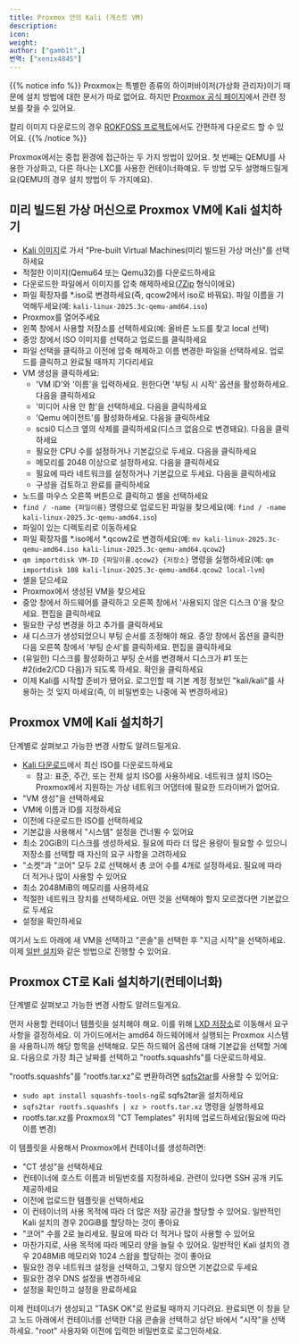 ```yaml
---
title: Proxmox 안의 Kali (게스트 VM)
description:
icon:
weight:
author: ["gamb1t",]
번역: ["xenix4845"]
---
```


{{% notice info %}}
Proxmox는 특별한 종류의 하이퍼바이저(가상화 관리자)이기 때문에 설치 방법에 대한 문서가 따로 없어요. 하지만 [Proxmox 공식 페이지](https://www.proxmox.com/en/proxmox-ve/get-started)에서 관련 정보를 찾을 수 있어요.

칼리 이미지 다운로드의 경우 [ROKFOSS 프로젝트](https://http.krfoss.org/)에서도 간편하게 다운로드 할 수 있어요. 
{{% /notice %}}

Proxmox에서는 중첩 환경에 접근하는 두 가지 방법이 있어요. 첫 번째는 QEMU를 사용한 가상화고, 다른 하나는 LXC를 사용한 컨테이너화예요. 두 방법 모두 설명해드릴게요(QEMU의 경우 설치 방법이 두 가지예요).

## 미리 빌드된 가상 머신으로 Proxmox VM에 Kali 설치하기

- [Kali 이미지](/get-kali/#kali-installer-images)로 가서 "Pre-built Virtual Machines(미리 빌드된 가상 머신)"를 선택하세요
- 적절한 이미지(Qemu64 또는 Qemu32)를 다운로드하세요
- 다운로드한 파일에서 이미지를 압축 해제하세요([7Zip](https://www.7-zip.org/) 형식이에요)
- 파일 확장자를 *.iso로 변경하세요(즉, qcow2에서 iso로 바꿔요). 파일 이름을 기억해두세요(예: ```kali-linux-2025.3c-qemu-amd64.iso```)
- Proxmox를 열어주세요
- 왼쪽 창에서 사용할 저장소를 선택하세요(예: 올바른 노드를 찾고 local 선택)
- 중앙 창에서 ISO 이미지를 선택하고 업로드를 클릭하세요
- 파일 선택을 클릭하고 이전에 압축 해제하고 이름 변경한 파일을 선택하세요. 업로드를 클릭하고 완료될 때까지 기다리세요
- VM 생성을 클릭하세요:
  - 'VM ID'와 '이름'을 입력하세요. 원한다면 '부팅 시 시작' 옵션을 활성화하세요. 다음을 클릭하세요
  - '미디어 사용 안 함'을 선택하세요. 다음을 클릭하세요
  - 'Qemu 에이전트'를 활성화하세요. 다음을 클릭하세요
  - scsi0 디스크 옆의 삭제를 클릭하세요(디스크 없음으로 변경돼요). 다음을 클릭하세요
  - 필요한 CPU 수를 설정하거나 기본값으로 두세요. 다음을 클릭하세요
  - 메모리를 2048 이상으로 설정하세요. 다음을 클릭하세요
  - 필요에 따라 네트워크를 설정하거나 기본값으로 두세요. 다음을 클릭하세요
  - 구성을 검토하고 완료를 클릭하세요
- 노드를 마우스 오른쪽 버튼으로 클릭하고 셸을 선택하세요
- ```find / -name {파일이름}``` 명령으로 업로드된 파일을 찾으세요(예: ```find / -name kali-linux-2025.3c-qemu-amd64.iso```)
- 파일이 있는 디렉토리로 이동하세요
- 파일 확장자를 *.iso에서 *.qcow2로 변경하세요(예: ```mv kali-linux-2025.3c-qemu-amd64.iso kali-linux-2025.3c-qemu-amd64.qcow2```)
- ```qm importdisk VM-ID {파일이름.qcow2} {저장소}``` 명령을 실행하세요(예: ```qm importdisk 108 kali-linux-2025.3c-qemu-amd64.qcow2 local-lvm```)
- 셸을 닫으세요
- Proxmox에서 생성된 VM을 찾으세요
- 중앙 창에서 하드웨어를 클릭하고 오른쪽 창에서 '사용되지 않은 디스크 0'을 찾으세요. 편집을 클릭하세요
- 필요한 구성 변경을 하고 추가를 클릭하세요
- 새 디스크가 생성되었으니 부팅 순서를 조정해야 해요. 중앙 창에서 옵션을 클릭한 다음 오른쪽 창에서 '부팅 순서'를 클릭하세요. 편집을 클릭하세요
- (유일한) 디스크를 활성화하고 부팅 순서를 변경해서 디스크가 #1 또는 #2(ide2/CD 다음)가 되도록 하세요. 확인을 클릭하세요
- 이제 Kali를 시작할 준비가 됐어요. 로그인할 때 기본 계정 정보인 "kali/kali"를 사용하는 것 잊지 마세요(즉, 이 비밀번호는 나중에 꼭 변경하세요)

## Proxmox VM에 Kali 설치하기

단계별로 살펴보고 가능한 변경 사항도 알려드릴게요.

- [Kali 다운로드](/get-kali/#kali-installer-images)에서 최신 ISO를 다운로드하세요
  - 참고: 표준, 주간, 또는 전체 설치 ISO를 사용하세요. 네트워크 설치 ISO는 Proxmox에서 지원하는 가상 네트워크 어댑터에 필요한 드라이버가 없어요.
- "VM 생성"을 선택하세요
- VM에 이름과 ID를 지정하세요
- 이전에 다운로드한 ISO를 선택하세요
- 기본값을 사용해서 "시스템" 설정을 건너뛸 수 있어요
- 최소 20GiB의 디스크를 생성하세요. 필요에 따라 더 많은 용량이 필요할 수 있으니 저장소를 선택할 때 자신의 요구 사항을 고려하세요
- "소켓"과 "코어" 모두 2로 선택해서 총 코어 수를 4개로 설정하세요. 필요에 따라 더 적거나 많이 사용할 수 있어요
- 최소 2048MiB의 메모리를 사용하세요
- 적절한 네트워크 장치를 선택하세요. 어떤 것을 선택해야 할지 모르겠다면 기본값으로 두세요
- 설정을 확인하세요

여기서 노드 아래에 새 VM을 선택하고 "콘솔"을 선택한 후 "지금 시작"을 선택하세요. 이제 [일반 설치](/docs/installation/hard-disk-install/)와 같은 방법으로 진행할 수 있어요.

## Proxmox CT로 Kali 설치하기(컨테이너화)

단계별로 살펴보고 가능한 변경 사항도 알려드릴게요.

먼저 사용할 컨테이너 템플릿을 설치해야 해요. 이를 위해 [LXD 저장소](https://images.lxd.canonical.com/images/kali/current/)로 이동해서 요구 사항을 결정하세요. 이 가이드에서는 amd64 하드웨어에서 실행되는 Proxmox 시스템을 사용하니까 해당 항목을 선택해요. 모든 하드웨어 옵션에 대해 기본값을 선택할 거예요. 다음으로 가장 최근 날짜를 선택하고 "rootfs.squashfs"를 다운로드하세요.

"rootfs.squashfs"를 "rootfs.tar.xz"로 변환하려면 [sqfs2tar](https://manpages.ubuntu.com/manpages/focal/man1/sqfs2tar.1.html)를 사용할 수 있어요:
- `sudo apt install squashfs-tools-ng`로 sqfs2tar을 설치하세요
- `sqfs2tar rootfs.squashfs | xz > rootfs.tar.xz` 명령을 실행하세요
- rootfs.tar.xz를 Proxmox의 "CT Templates" 위치에 업로드하세요(필요에 따라 이름 변경)

이 템플릿을 사용해서 Proxmox에서 컨테이너를 생성하려면:

- "CT 생성"을 선택하세요
- 컨테이너에 호스트 이름과 비밀번호를 지정하세요. 관련이 있다면 SSH 공개 키도 제공하세요
- 이전에 업로드한 템플릿을 선택하세요
- 이 컨테이너의 사용 목적에 따라 더 많은 저장 공간을 할당할 수 있어요. 일반적인 Kali 설치의 경우 20GiB를 할당하는 것이 좋아요
- "코어" 수를 2로 늘리세요. 필요에 따라 더 적거나 많이 사용할 수 있어요
- 마찬가지로, 사용 목적에 따라 메모리 양을 늘릴 수 있어요. 일반적인 Kali 설치의 경우 2048MiB 메모리와 1024 스왑을 할당하는 것이 좋아요
- 필요한 경우 네트워크 설정을 선택하고, 그렇지 않으면 기본값으로 두세요
- 필요한 경우 DNS 설정을 변경하세요
- 설정을 확인하고 설정을 완료하세요

이제 컨테이너가 생성되고 "TASK OK"로 완료될 때까지 기다려요. 완료되면 이 창을 닫고 노드 아래에서 컨테이너를 선택한 다음 콘솔을 선택하고 상단 바에서 "시작"을 선택하세요. "root" 사용자와 이전에 입력한 비밀번호로 로그인하세요.
